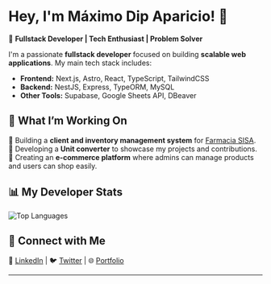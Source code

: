 # **Hey, I'm Máximo Dip Aparicio! 👋**  

🚀 **Fullstack Developer | Tech Enthusiast | Problem Solver**  

I'm a passionate **fullstack developer** focused on building **scalable web applications**. My main tech stack includes:  

- **Frontend:** Next.js, Astro, React, TypeScript, TailwindCSS  
- **Backend:** NestJS, Express, TypeORM, MySQL  
- **Other Tools:** Supabase, Google Sheets API, DBeaver  

## **🌟 What I’m Working On**  
🔹 Building a **client and inventory management system** for [Farmacia SISA](https://github.com/maximodip).  
🔹 Developing a **Unit converter** to showcase my projects and contributions.  
🔹 Creating an **e-commerce platform** where admins can manage products and users can shop easily.  

## **📊 My Developer Stats**  
  
![Top Languages](https://github-readme-stats.vercel.app/api/top-langs/?username=maximodip&layout=compact&theme=radical)  
  

## **🔗 Connect with Me**  
💼 [LinkedIn](#) | 🐦 [Twitter](#) | 🌐 [Portfolio](#)  

---
